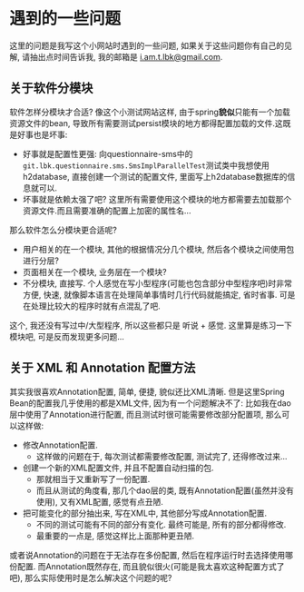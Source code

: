 # 遇到的一些问题
这里的问题是我写这个小网站时遇到的一些问题, 如果关于这些问题你有自己的见解, 请抽出点时间告诉我, 我的邮箱是 [i.am.t.lbk@gmail.com](mailto:i.am.t.lbk@gmail.com).

## 关于软件分模块
软件怎样分模块才合适? 像这个小测试网站这样, 由于spring**貌似**只能有一个加载资源文件的bean, 导致所有需要测试persist模块的地方都得配置加载的文件.这既是好事也是坏事:

- 好事就是配置性更强: 向questionnaire-sms中的`git.lbk.questionnaire.sms.SmsImplParallelTest`测试类中我想使用h2database, 直接创建一个测试的配置文件, 里面写上h2database数据库的信息就可以.
- 坏事就是依赖太强了吧? 这里所有需要使用这个模块的地方都需要去加载那个资源文件.而且需要准确的配置上加密的属性名...

那么软件怎么分模块更合适呢?

- 用户相关的在一个模块, 其他的根据情况分几个模块, 然后各个模块之间使用包进行分层?
- 页面相关在一个模块, 业务层在一个模块?
- 不分模块, 直接写. 个人感觉在写小型程序(可能也包含部分中型程序吧)时非常方便, 快速, 就像脚本语言在处理简单事情时几行代码就能搞定, 省时省事. 可是在处理比较大的程序时就有点混乱了吧.

这个, 我还没有写过中/大型程序, 所以这些都只是 听说 + 感觉. 这里算是练习一下模块吧, 可是反而发现更多问题...

## 关于 XML 和 Annotation 配置方法
其实我很喜欢Annotation配置, 简单, 便捷, 貌似还比XML清晰. 但是这里Spring Bean的配置我几乎使用的都是XML文件, 因为有一个问题解决不了:
比如我在dao层中使用了Annotation进行配置, 而且测试时很可能需要修改部分配置项, 那么可以这样做:

- 修改Annotation配置.
    - 这样做的问题在于, 每次测试都需要修改配置, 测试完了, 还得修改过来...
- 创建一个新的XML配置文件, 并且不配置自动扫描的包.
    - 那就相当于又重新写了一份配置.
    - 而且从测试的角度看, 那几个dao层的类, 既有Annotation配置(虽然并没有使用), 又有XML配置, 感觉有点丑陋.
- 把可能变化的部分抽出来, 写在XML中, 其他部分写成Annotation配置.
    - 不同的测试可能有不同的部分有变化. 最终可能是, 所有的部分都得修改.
    - 最重要的一点是, 感觉这样比上面那种更丑陋.

或者说Annotation的问题在于无法存在多份配置, 然后在程序运行时去选择使用哪份配置. 而Annotation既然存在, 而且貌似很火(可能是我太喜欢这种配置方式了吧), 那么实际使用时是怎么解决这个问题的呢?
